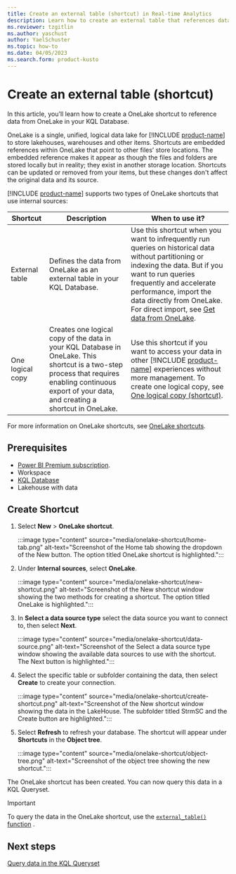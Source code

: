 ```yaml
---
title: Create an external table (shortcut) in Real-time Analytics
description: Learn how to create an external table that references data from OneLake in your KQL Database.
ms.reviewer: tzgitlin
ms.author: yaschust
author: YaelSchuster
ms.topic: how-to
ms.date: 04/05/2023
ms.search.form: product-kusto
---
```


# Create an external table (shortcut)

In this article, you'll learn how to create a OneLake shortcut to reference data from OneLake in your KQL Database.

OneLake is a single, unified, logical data lake for [!INCLUDE [product-name](../includes/product-name.md)] to store lakehouses, warehouses and other items. Shortcuts are embedded references within OneLake that point to other files’ store locations. The embedded reference makes it appear as though the files and folders are stored locally but in reality; they exist in another storage location. Shortcuts can be updated or removed from your items, but these changes don't affect the original data and its source.

[!INCLUDE [product-name](../includes/product-name.md)] supports two types of OneLake shortcuts that use internal sources:

| Shortcut | Description | When to use it? |
|---------| --------- | --------- |
|External table| Defines the data from OneLake as an external table in your KQL Database. | Use this shortcut when you want to infrequently run queries on historical data without partitioning or indexing the data. But if you want to run queries frequently and accelerate performance, import the data directly from OneLake. For direct import, see [Get data from OneLake](get-data-onelake.md).
|One logical copy| Creates one logical copy of the data in your KQL Database in OneLake. This shortcut is a two-step process that requires enabling continuous export of your data, and creating a shortcut in OneLake. | Use this shortcut if you want to access your data in other [!INCLUDE [product-name](../includes/product-name.md)] experiences without more management. To create one logical copy, see [One logical copy (shortcut)](onelake-mirroring.md). |

For more information on OneLake shortcuts, see [OneLake shortcuts](../onelake/onelake-shortcuts.md).

## Prerequisites

* [Power BI Premium subscription](/power-bi/enterprise/service-admin-premium-purchase).
* Workspace
* [KQL Database](create-database.md)
* Lakehouse with data

## Create Shortcut

1. Select **New** > **OneLake shortcut**.

    :::image type="content" source="media/onelake-shortcut/home-tab.png" alt-text="Screenshot of the Home tab showing the dropdown of the New button. The option titled OneLake shortcut is highlighted.":::

1. Under **Internal sources**, select **OneLake**.

    :::image type="content" source="media/onelake-shortcut/new-shortcut.png" alt-text="Screenshot of the New shortcut window showing the two methods for creating a shortcut. The option titled OneLake is highlighted.":::

1. In **Select a data source type** select the data source you want to connect to, then select **Next**.

    :::image type="content" source="media/onelake-shortcut/data-source.png" alt-text="Screenshot of the Select a data source type window showing the available data sources to use with the shortcut. The Next button is highlighted.":::

1. Select the specific table or subfolder containing the data, then select **Create** to create your connection.

    :::image type="content" source="media/onelake-shortcut/create-shortcut.png" alt-text="Screenshot of the New shortcut window showing the data in the LakeHouse. The subfolder titled StrmSC and the Create button are highlighted.":::

1. Select **Refresh** to refresh your database. The shortcut will appear under **Shortcuts** in the **Object tree**.

    :::image type="content" source="media/onelake-shortcut/object-tree.png" alt-text="Screenshot of the object tree showing the new shortcut.":::

The OneLake shortcut has been created. You can now query this data in a KQL Queryset.

> [!IMPORTANT]
> To query the data in the OneLake shortcut, use the [`external_table()` function](/azure/data-explorer/kusto/query/externaltablefunction?context=/fabric/context/context) .

## Next steps

[Query data in the KQL Queryset](kusto-query-set.md)
